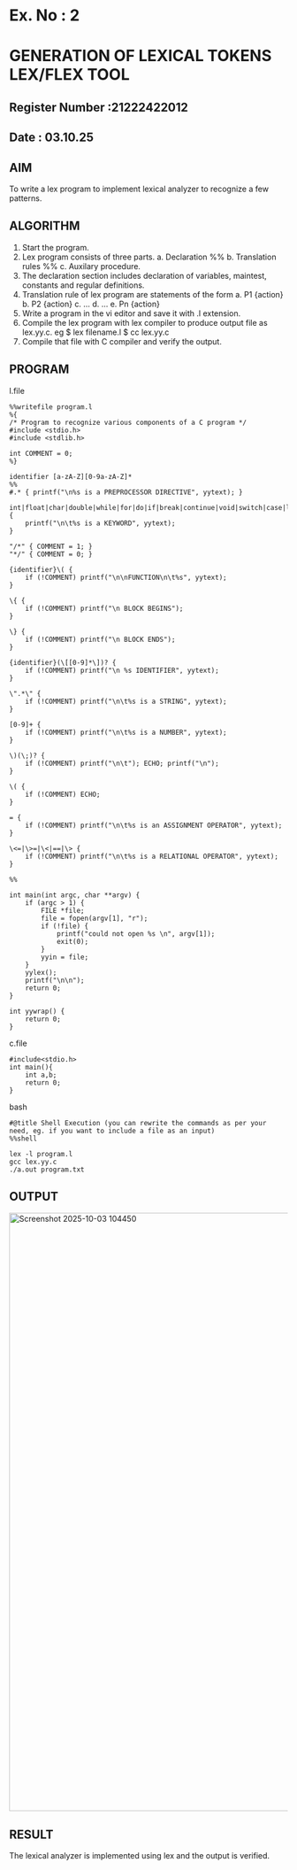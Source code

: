 # Ex. No : 2	
# GENERATION OF LEXICAL TOKENS LEX/FLEX TOOL
## Register Number :21222422012
## Date : 03.10.25

## AIM   
To write a lex program to implement lexical analyzer to recognize a few patterns.

## ALGORITHM
1.	Start the program.
2.	Lex program consists of three parts.
    a.	Declaration %%
    b.	Translation rules %%
    c.	Auxilary procedure.
3.	The declaration section includes declaration of variables, maintest, constants and regular definitions.
4.	Translation rule of lex program are statements of the form
    a.	P1 {action}
    b.	P2 {action}
    c.	…
    d.	…
    e.	Pn {action}
5.	Write a program in the vi editor and save it with .l extension.
6.	Compile the lex program with lex compiler to produce output file as lex.yy.c. eg $ lex filename.l $ cc lex.yy.c
7.	Compile that file with C compiler and verify the output.

## PROGRAM
l.file
```
%%writefile program.l
%{
/* Program to recognize various components of a C program */
#include <stdio.h>
#include <stdlib.h>

int COMMENT = 0;
%}

identifier [a-zA-Z][0-9a-zA-Z]*
%%
#.* { printf("\n%s is a PREPROCESSOR DIRECTIVE", yytext); }

int|float|char|double|while|for|do|if|break|continue|void|switch|case|long|struct|const|typedef|return|else|goto {
    printf("\n\t%s is a KEYWORD", yytext);
}

"/*" { COMMENT = 1; }
"*/" { COMMENT = 0; }

{identifier}\( {
    if (!COMMENT) printf("\n\nFUNCTION\n\t%s", yytext);
}

\{ {
    if (!COMMENT) printf("\n BLOCK BEGINS");
}

\} {
    if (!COMMENT) printf("\n BLOCK ENDS");
}

{identifier}(\[[0-9]*\])? {
    if (!COMMENT) printf("\n %s IDENTIFIER", yytext);
}

\".*\" {
    if (!COMMENT) printf("\n\t%s is a STRING", yytext);
}

[0-9]+ {
    if (!COMMENT) printf("\n\t%s is a NUMBER", yytext);
}

\)(\;)? {
    if (!COMMENT) printf("\n\t"); ECHO; printf("\n");
}

\( {
    if (!COMMENT) ECHO;
}

= {
    if (!COMMENT) printf("\n\t%s is an ASSIGNMENT OPERATOR", yytext);
}

\<=|\>=|\<|==|\> {
    if (!COMMENT) printf("\n\t%s is a RELATIONAL OPERATOR", yytext);
}

%%

int main(int argc, char **argv) {
    if (argc > 1) {
        FILE *file;
        file = fopen(argv[1], "r");
        if (!file) {
            printf("could not open %s \n", argv[1]);
            exit(0);
        }
        yyin = file;
    }
    yylex();
    printf("\n\n");
    return 0;
}

int yywrap() {
    return 0;
}
```
c.file
```
#include<stdio.h>
int main(){
    int a,b;
    return 0;
}
```
bash
```
#@title Shell Execution (you can rewrite the commands as per your need, eg. if you want to include a file as an input)
%%shell

lex -l program.l
gcc lex.yy.c
./a.out program.txt
```
## OUTPUT 
<img width="1917" height="1081" alt="Screenshot 2025-10-03 104450" src="https://github.com/user-attachments/assets/dfd0eb90-7132-428d-92ad-532edb2381f7" />


## RESULT
The lexical analyzer is implemented using lex and the output is verified.
